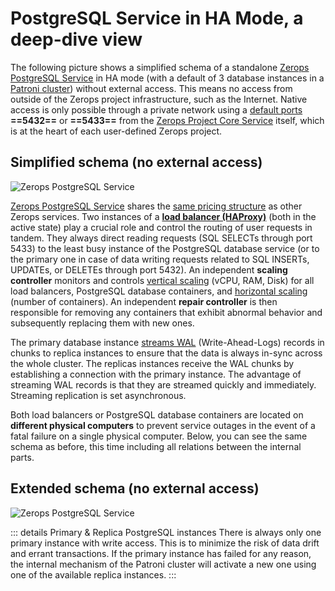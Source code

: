 # PostgreSQL Service in HA Mode, a deep-dive view

The following picture shows a simplified schema of a standalone [Zerops PostgreSQL Service](/documentation/services/databases/postgresql.html) in HA mode (with a default of 3 database instances in a [Patroni cluster](https://patroni.readthedocs.io)) without external access. This means no access from outside of the Zerops project infrastructure, such as the Internet. Native access is only possible through a private network using a [default ports](/documentation/services/databases/postgresql.html#hostname-and-ports) **==5432==** or **==5433==** from the [Zerops Project Core Service](/documentation/overview/how-zerops-works-inside/typical-schemas-of-zerops-projects.html) itself, which is at the heart of each user-defined Zerops project.

## Simplified schema (no external access)

![Zerops PostgreSQL Service](./images/Zerops-PostgreSQL-Service-Base.png "Zerops PostgreSQL Service")

[Zerops PostgreSQL Service](/documentation/services/databases/postgresql.html) shares the [same pricing structure](/documentation/overview/pricing.html#services) as other Zerops services. Two instances of a **[load balancer (HAProxy)](http://www.haproxy.org)** (both in the active state) play a crucial role and control the routing of user requests in tandem. They always direct reading requests (SQL SELECTs through port 5433) to the least busy instance of the PostgreSQL database service (or to the primary one in case of data writing requests related to SQL INSERTs, UPDATEs, or DELETEs through port 5432). An independent **scaling controller** monitors and controls [vertical scaling](/documentation/automatic-scaling/how-automatic-scaling-works.html#vertical-scaling) (vCPU, RAM, Disk) for all load balancers, PostgreSQL database containers, and [horizontal scaling](/documentation/automatic-scaling/how-automatic-scaling-works.html#horizontal-scaling) (number of containers). An independent **repair controller** is then responsible for removing any containers that exhibit abnormal behavior and subsequently replacing them with new ones.

The primary database instance [streams WAL](https://www.postgresql.org/docs/9.6/runtime-config-replication.html) (Write-Ahead-Logs) records in chunks to replica instances to ensure that the data is always in-sync across the whole cluster. The replicas instances receive the WAL chunks by establishing a connection with the primary instance. The advantage of streaming WAL records is that they are streamed quickly and immediately. Streaming replication is set asynchronous.

Both load balancers or PostgreSQL database containers are located on **different physical computers** to prevent service outages in the event of a fatal failure on a single physical computer. Below, you can see the same schema as before, this time including all relations between the internal parts.

## Extended schema (no external access)

![Zerops PostgreSQL Service](./images/Zerops-PostgreSQL-Service-Detail.png "Zerops PostgreSQL Service")

<!-- markdownlint-disable DOCSMD004 -->
::: details Primary & Replica PostgreSQL instances
There is always only one primary instance with write access. This is to minimize the risk of data drift and errant transactions. If the primary instance has failed for any reason, the internal mechanism of the Patroni cluster will activate a new one using one of the available replica instances.
:::
<!-- markdownlint-enable DOCSMD004 -->
